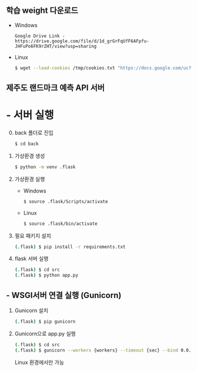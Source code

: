 ## 학습 weight 다운로드   

  - Windows
    ```
    Google Drive Link - https://drive.google.com/file/d/1d_grGrFqUfF6AFpfu-JHFuPo6FK9rZHT/view?usp=sharing
    ```
  - Linux
    ```sh
    $ wget --load-cookies /tmp/cookies.txt "https://docs.google.com/uc?export=download&confirm=$(wget --quiet --save-cookies /tmp/cookies.txt --keep-session-cookies --no-check-certificate 'https://docs.google.com/uc?export=download&id=1d_grGrFqUfF6AFpfu-JHFuPo6FK9rZHT' -O- | sed -rn 's/.*confirm=([0-9A-Za-z_]+).*/\1\n/p')&id=1d_grGrFqUfF6AFpfu-JHFuPo6FK9rZHT" -O model.h5 && rm -rf /tmp/cookies.txt
    ```


## 제주도 랜드마크 예측 API 서버

# - 서버 실행
0. back 폴더로 진입
   ```sh
   $ cd back
   ```

1. 가상환경 생성
    ```sh
    $ python -m venv .flask
    ```
2. 가상환경 실행
    - Windows
      ```sh
      $ source .flask/Scripts/activate
      ```
    - Linux
      ```sh
      $ source .flask/bin/activate
      ```
3. 필요 패키지 설치
    ```sh
    (.flask) $ pip install -r requirements.txt
    ```
4. flask 서버 실행
    ```sh
    (.flask) $ cd src
    (.flask) $ python app.py
    ```
## - WSGI서버 연결 실행 (Gunicorn)
1. Gunicorn 설치
    ```sh
    (.flask) $ pip gunicorn
    ```
2. Gunicorn으로 app.py 실행
    ```sh
    (.flask) $ cd src
    (.flask) $ gunicorn --workers {workers} --timeout {sec} --bind 0.0.0.0:{port} wsgi:application
    ```
    Linux 환경에서만 가능
